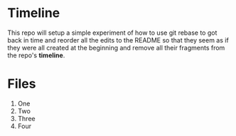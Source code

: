 # Timeline

This repo will setup a simple experiment of how to use git rebase
to got back in time and reorder all the edits to the README so that
they seem as if they were all created at the beginning and remove
all their fragments from the repo's **timeline**.

# Files

1. One
2. Two
3. Three
4. Four

